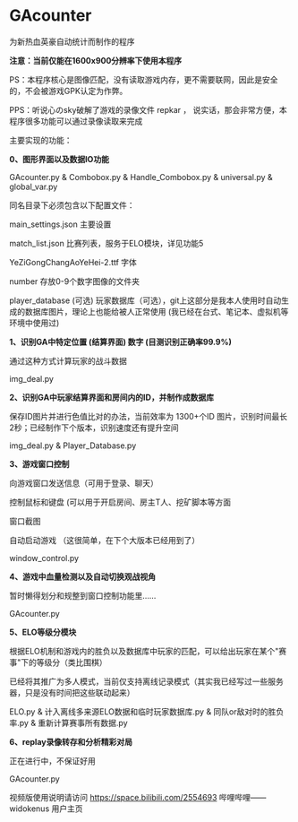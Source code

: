 # GAcounter

为新热血英豪自动统计而制作的程序

**注意：当前仅能在1600x900分辨率下使用本程序**

PS：本程序核心是图像匹配，没有读取游戏内存，更不需要联网，因此是安全的，不会被游戏GPK认定为作弊。

PPS：听说心のsky破解了游戏的录像文件 repkar ， 说实话，那会非常方便，本程序很多功能可以通过录像读取来完成


主要实现的功能：

**0、图形界面以及数据IO功能**

GAcounter.py & Combobox.py & Handle_Combobox.py &  universal.py & global_var.py

同名目录下必须包含以下配置文件：

main_settings.json           主要设置

match_list.json              比赛列表，服务于ELO模块，详见功能5

YeZiGongChangAoYeHei-2.ttf   字体

number                       存放0-9个数字图像的文件夹

player_database (可选)       玩家数据库（可选），git上这部分是我本人使用时自动生成的数据库图片，理论上也能给被人正常使用 (我已经在台式、笔记本、虚拟机等环境中使用过)
   
**1、识别GA中特定位置 (结算界面) 数字 (目测识别正确率99.9%)**

通过这种方式计算玩家的战斗数据

img_deal.py 
    
**2、识别GA中玩家结算界面和房间内的ID，并制作成数据库**

保存ID图片并进行色值比对的办法，当前效率为 1300+个ID 图片，识别时间最长2秒；已经制作下个版本，识别速度还有提升空间

img_deal.py & Player_Database.py
    
**3、游戏窗口控制**

向游戏窗口发送信息（可用于登录、聊天）

控制鼠标和键盘 (可以用于开启房间、房主T人、挖矿脚本等方面

窗口截图

自动启动游戏 （这很简单，在下个大版本已经用到了）

window_control.py
    
**4、游戏中血量检测以及自动切换观战视角**

暂时懒得划分和规整到窗口控制功能里……

GAcounter.py

**5、ELO等级分模块**

根据ELO机制和游戏内的胜负以及数据库中玩家的匹配，可以给出玩家在某个"赛事"下的等级分（类比围棋）

已经将其推广为多人模式，当前仅支持离线记录模式（其实我已经写过一些服务器，只是没有时间把这些联动起来）

ELO.py & 计入离线多来源ELO数据和临时玩家数据库.py & 同队or敌对时的胜负率.py & 重新计算赛事所有数据.py

**6、replay录像转存和分析精彩对局**

正在进行中，不保证好用

GAcounter.py


视频版使用说明请访问 https://space.bilibili.com/2554693 哔哩哔哩——widokenus 用户主页
